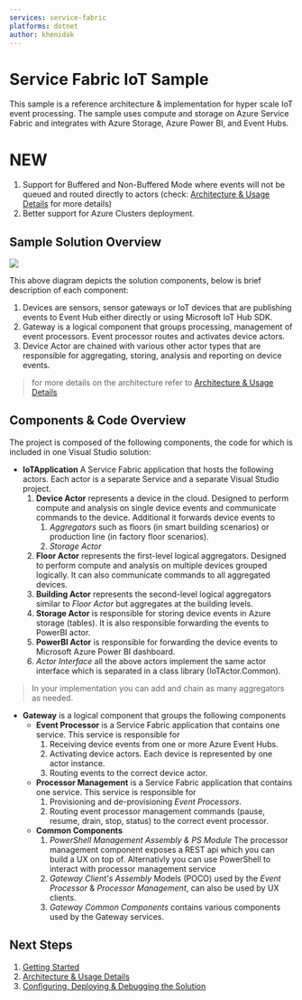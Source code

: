 ```yaml
---
services: service-fabric
platforms: dotnet
author: khenidak
---
```




# Service Fabric IoT Sample #
This sample is a reference architecture & implementation for hyper scale IoT event processing. The sample uses compute and storage on Azure Service Fabric and integrates with Azure Storage, Azure Power BI, and Event Hubs.

# NEW #

1. Support for Buffered and Non-Buffered Mode where events will not be queued and routed directly to actors (check: [Architecture & Usage Details](https://github.com/Azure-Samples/service-fabric-dotnet-iot/blob/master/docs/Architecture.md) for more details)
2. Better support for Azure Clusters deployment.


## Sample Solution Overview ##
![](https://github.com/Azure-Samples/service-fabric-dotnet-iot/blob/master/docs/overview.png)

This above diagram depicts the solution components, below is brief description of each component:

1. Devices are sensors, sensor gateways or IoT devices that are publishing events to Event Hub either directly or using Microsoft IoT Hub SDK.
2. Gateway is a logical component that groups processing, management of event processors. Event processor routes and activates device actors.
3. Device Actor are chained with various other actor types that are responsible for aggregating, storing, analysis and reporting on device events.

> for more details on the architecture refer to [Architecture & Usage Details](https://github.com/Azure-Samples/service-fabric-dotnet-iot/blob/master/docs/Architecture.md)

## Components & Code Overview ##
The project is composed of the following components, the code for which is included in one Visual Studio solution:

- **IoTApplication** A Service Fabric application that hosts the following actors. Each actor is a separate Service and a separate Visual Studio project.
	1. **Device Actor** represents a device in the cloud. Designed to perform compute and analysis on single device events and communicate commands to the device. Additional it forwards device events to
		1. *Aggregators* such as floors (in smart building scenarios) or production line (in factory floor scenarios).
		2. *Storage Actor*  
	2. **Floor Actor** represents the first-level logical aggregators. Designed to perform compute and analysis on multiple devices grouped logically. It can also communicate commands to all aggregated devices.
	3. **Building Actor** represents the second-level logical aggregators similar to *Floor Actor* but aggregates at the building levels.
	4. **Storage Actor** is responsible for storing device events in Azure storage (tables). It is also responsible forwarding the events to PowerBI actor.
	5. **PowerBI Actor** is responsible for forwarding the device events to Microsoft Azure Power BI dashboard.
	6. *Actor Interface* all the above actors implement the same actor interface which is separated in a class library (IoTActor.Common).


> In your implementation you can add and chain as many aggregators as needed.


- **Gateway** is a logical component that groups the following components
	- **Event Processor** is a Service Fabric application that contains one service. This service is responsible for
		1. Receiving device events from one or more Azure Event Hubs.
		2. Activating device actors. Each device is represented by one actor instance.
		3. Routing events to the correct device actor.
	- **Processor Management** is a Service Fabric application that contains one service. This service is responsible for
		1. Provisioning and de-provisioning *Event Processors*.
		2. Routing event processor management commands (pause, resume, drain, stop, status) to the correct event processor.
	- **Common Components**
		1. *PowerShell Management Assembly & PS Module* The processor management component exposes a REST api which you can build a UX on top of. Alternativly you can use PowerShell to interact with processor management service
		2. *Gateway Client's Assembly* Models (POCO) used by the *Event Processor* & *Processor Management*, can also be used by UX clients.
		3. *Gateway Common Components* contains various components used by the Gateway services.

## Next Steps
1. [Getting Started](https://github.com/Azure-Samples/service-fabric-dotnet-iot/blob/master/docs/GettingStarted.md)
2. [Architecture & Usage Details](https://github.com/Azure-Samples/service-fabric-dotnet-iot/blob/master/docs/Architecture.md)
3. [Configuring, Deploying & Debugging the Solution](https://github.com/Azure-Samples/service-fabric-dotnet-iot/blob/master/docs/ConfigureDeploy.md)
